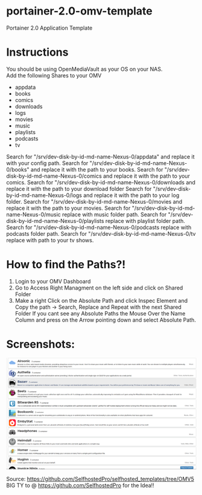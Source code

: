 # portainer-2.0-omv-template
Portainer 2.0 Application Template

# Instructions

You should be using OpenMediaVault as your OS on your NAS.  
Add the following Shares to your OMV  

- appdata
- books
- comics
- downloads
- logs
- movies
- music
- playlists
- podcasts
- tv

Search for "/srv/dev-disk-by-id-md-name-Nexus-0/appdata" and replace it with your config path.
Search for "/srv/dev-disk-by-id-md-name-Nexus-0/books" and replace it with the path to your books.
Search for "/srv/dev-disk-by-id-md-name-Nexus-0/comics and replace it with the path to your comics.
Search for "/srv/dev-disk-by-id-md-name-Nexus-0/downloads and replace it with the path to your download folder
Search for "/srv/dev-disk-by-id-md-name-Nexus-0/logs and replace it with the path to your log folder.
Search for "/srv/dev-disk-by-id-md-name-Nexus-0/movies and replace it with the path to your movies.
Search for "/srv/dev-disk-by-id-md-name-Nexus-0/music replace with music folder path.
Search for "/srv/dev-disk-by-id-md-name-Nexus-0/playlists replace with playlist folder path.
Search for "/srv/dev-disk-by-id-md-name-Nexus-0/podcasts replace with podcasts folder path.
Search for "/srv/dev-disk-by-id-md-name-Nexus-0/tv replace with path to your tv shows.

# How to find the Paths?!

1. Login to your OMV Dashboard
2. Go to Access Right Managment on the left side and click on Shared Folder
3. Make a right Click on the Absolute Path and click Inspec Element and Copy the path -> Search, Replace and Repeat with the next Shared Folder
   If you cant see any Absolute Paths the Mouse Over the Name Column and press on the Arrow pointing down and select Absolute Path.
   
   
# Screenshots:

![Screenshot](/Images/Screenshot/screenshot.png)

Source: https://github.com/SelfhostedPro/selfhosted_templates/tree/OMV5  
BIG TY to @ https://github.com/SelfhostedPro for the Idea!!
